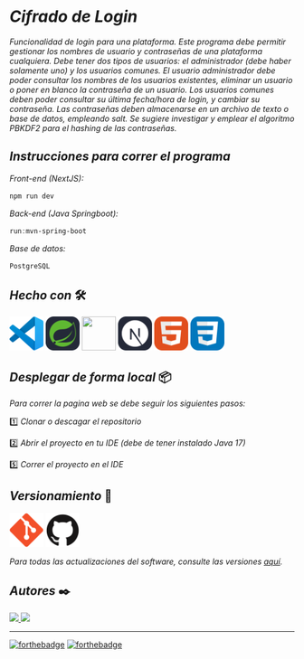 # ***Cifrado de Login***

*Funcionalidad de login para una plataforma. Este programa debe permitir gestionar los nombres de usuario y contraseñas de una plataforma cualquiera. Debe tener dos tipos de usuarios: el administrador (debe haber solamente uno) y los usuarios comunes. El usuario administrador debe poder consultar los nombres de los usuarios existentes, eliminar un usuario o poner en blanco la contraseña de un usuario. Los usuarios comunes deben poder consultar su última fecha/hora de login, y cambiar su contraseña. Las contraseñas deben almacenarse en un archivo de texto o base de datos, empleando salt. Se sugiere investigar y emplear el algoritmo PBKDF2 para el hashing de las contraseñas.*

## ***Instrucciones para correr el programa*** 

*Front-end (NextJS):*

```bash
npm run dev
```

*Back-end (Java Springboot):*

```powershell
run:mvn-spring-boot    
```

*Base de datos:*

```powershell
PostgreSQL  
```

## ***Hecho con*** 🛠️

<p align="left">
    <a href="https://code.visualstudio.com/" target="_blank"> <img src="https://raw.githubusercontent.com/devicons/devicon/2ae2a900d2f041da66e950e4d48052658d850630/icons/vscode/vscode-original.svg" height="60" width = "60"></a>
    <a href="https://spring.io/projects/spring-boot/" target="_blank"> <img src="https://raw.githubusercontent.com/tandpfun/skill-icons/65dea6c4eaca7da319e552c09f4cf5a9a8dab2c8/icons/Spring-Dark.svg" height="60" width = "60"></a>
    <a href="[https://code.visualstudio.com/](https://gradle.org/install/)](https://www.java.com/es/)" target="_blank"> <img src="https://cdn.jsdelivr.net/gh/devicons/devicon@latest/icons/java/java-original.svg" height="60" width = "60"></a>
        <a href="https://nextjs.org/" target="_blank"> <img src="https://raw.githubusercontent.com/tandpfun/skill-icons/65dea6c4eaca7da319e552c09f4cf5a9a8dab2c8/icons/NextJS-Dark.svg" height="60" width = "60"></a>
            <a href="https://www.w3schools.com/html/" target="_blank"> <img src="https://raw.githubusercontent.com/tandpfun/skill-icons/65dea6c4eaca7da319e552c09f4cf5a9a8dab2c8/icons/HTML.svg" height="60" width = "60"></a>
                <a href="[https://nextjs.org/](https://www.w3schools.com/css/)" target="_blank"> <img src="https://raw.githubusercontent.com/tandpfun/skill-icons/65dea6c4eaca7da319e552c09f4cf5a9a8dab2c8/icons/CSS.svg" height="60" width = "60"></a>
</p>

## ***Desplegar de forma local*** 📦

*Para correr la pagina web se debe seguir los siguientes pasos:*

1️⃣ *Clonar o descagar el repositorio*

2️⃣ *Abrir el proyecto en tu IDE (debe de tener instalado Java 17)*

5️⃣ *Correr el proyecto en el IDE*

## ***Versionamiento*** 📌

<p align="left">
     <a href="https://git-scm.com/" target="_blank"> <img src="https://raw.githubusercontent.com/devicons/devicon/2ae2a900d2f041da66e950e4d48052658d850630/icons/git/git-original.svg" height="60" width = "60"></a>
    <a href="https://github.com/" target="_blank"> <img src="https://raw.githubusercontent.com/devicons/devicon/2ae2a900d2f041da66e950e4d48052658d850630/icons/github/github-original.svg" height="60" width = "60"></a>
</p>

*Para todas las actualizaciones del software, consulte las versiones [aquí](https://github.com/danielaolartebo/PI1-RBE/tags).*



## ***Autores*** ✒️

<p align="left">
  <a href="https://github.com/danielaolartebo" target="_blank"> <img src="https://images.weserv.nl/?url=avatars.githubusercontent.com/u/53228651?v=4&h=60&w=60&fit=cover&mask=circle"</a>
  <a href="https://github.com/JPSanin" target="_blank"> <img src="https://images.weserv.nl/?url=avatars.githubusercontent.com/u/53494529?v=4&h=60&w=60&fit=cover&mask=circle"</a>

    
</p>

---

[![forthebadge](https://forthebadge.com/images/badges/built-with-love.svg)](https://forthebadge.com)
[![forthebadge](https://forthebadge.com/images/badges/for-you.svg)](https://forthebadge.com)
